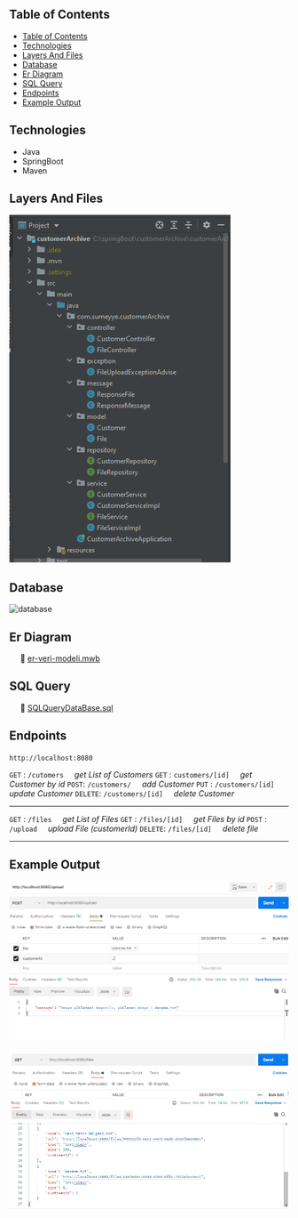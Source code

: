
## Table of Contents
- [Table of Contents](#table-of-contents)
- [Technologies](#technologies)
- [Layers And Files](#layers-and-files)
- [Database](#database)
- [Er Diagram](#er-diagram)
- [SQL Query](#sql-query)
- [Endpoints](#endpoints)
- [Example Output](#example-output)

## Technologies
* Java
* SpringBoot
* Maven
  
## Layers And Files
![layers](https://github.com/sumeyyekaratekin/customer-archive/blob/main/res/layers.png)


## Database

![database](https://github.com/sumeyyekaratekin/RentACarProject/blob/main/res/database.png) 

## Er Diagram
&nbsp;&nbsp;&nbsp;&nbsp; 📃 [er-veri-modeli.mwb](https://github.com/sumeyyekaratekin/customer-archive/blob/main/res/er-veri-modeli.mwb)


## SQL Query
&nbsp;&nbsp;&nbsp;&nbsp; 📃 [SQLQueryDataBase.sql](https://github.com/sumeyyekaratekin/customer-archive/blob/main/res/SQLQueryDataBase.sql)


## Endpoints

`http://localhost:8080`


`GET` :     `/cutomers` &nbsp;&nbsp;&nbsp;&nbsp;<i>get List of Customers</i>
`GET` :     `customers/[id]`  &nbsp;&nbsp;&nbsp; <i>get Customer by id</i>
`POST`:    `/customers/`      &nbsp;&nbsp;&nbsp; <i>add Customer</i>
`PUT` :    `/customers/[id]`   &nbsp;&nbsp;&nbsp; <i>update Customer</i>
`DELETE`:   `/customers/[id]`  &nbsp;&nbsp;&nbsp; <i>delete Customer</i>

--------------------------------------------------------------------------
`GET` :     `/files` &nbsp;&nbsp;&nbsp;&nbsp;<i>get List of Files</i>
`GET` :     `/files/[id]`  &nbsp;&nbsp;&nbsp; <i>get Files by id</i>
`POST` :    `/upload`      &nbsp;&nbsp;&nbsp; <i>upload File (customerId) </i>
`DELETE`:   `/files/[id]`  &nbsp;&nbsp;&nbsp; <i>delete file</i>

--------------------------------------------------------------------------

## Example Output
![fileupload](https://github.com/sumeyyekaratekin/customer-archive/blob/main/res/upload.png)

![fileuploadget](https://github.com/sumeyyekaratekin/customer-archive/blob/main/res/uploadGet.png)
